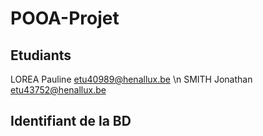 # POOA-Projet
## Etudiants
LOREA Pauline   etu40989@henallux.be \n
SMITH Jonathan  etu43752@henallux.be

## Identifiant de la BD 
